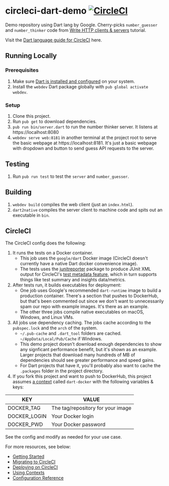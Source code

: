 # circleci-dart-demo [![CircleCI](https://circleci.com/gh/CircleCI-Public/circleci-dart-demo.svg?style=shield)](https://app.circleci.com/pipelines/github/CircleCI-Public)

Demo repository using Dart lang by Google. Cherry-picks `number_guesser` and `number_thinker` code from [Write HTTP clients & servers](https://dart.dev/tutorials/server/httpserver) tutorial.

Visit the [Dart language guide for CircleCI](https://circleci.com/docs/2.0/language-dart/) here.

## Running Locally

### Prerequisites
1. Make sure [Dart is installed and configured](https://dart.dev/get-dart) on your system.
1. Install the `webdev` Dart package globally with `pub global activate webdev`.

### Setup
1. Clone this project.
1. Run `pub get` to download dependencies.
1. `pub run bin/server.dart` to run the number thinker server. It listens at https://localhost:8080
1. `webdev serve web:8181` in another terminal at the project root to serve the basic webpage at https://localhost:8181. It's just a basic webpage with dropdown and button to send guess API requests to the server.

## Testing
1. Run `pub run test` to test the `server` and `number_guesser`.

## Building
1. `webdev build` compiles the web client (just an `index.html`).
1. `dart2native` compiles the server client to machine code and spits out an executable in `bin`.

## CircleCI
The CircleCI config does the following:

1. It runs the tests on a Docker container.
    - This job uses the `google/dart` Docker image (CircleCI doesn't currently have a native Dart docker convenience image).
    - The tests uses the [junitreporter](https://pub.dev/packages/junitreport) package to produce JUnit XML output for CircleCI's [test metadata feature](https://circleci.com/docs/2.0/collect-test-data/), which in turn supports things like test summary and insights data/metrics.
1. After tests run, it builds executables for deployment:
    - One job uses Google's recommended `dart-runtime` image to build a production container. There's a section that pushes to DockerHub, but that's been commented out since we don't want to unnecessarily spam our repo with example images. It's there as an example.
    - The other three jobs compile native executables on macOS, Windows, and Linux VMs.
1. All jobs use dependency caching. The jobs cache according to the `pubspec.lock` and the `arch` of the system.
    - `~/.pub-cache` and `.dart_tool` folders are cached. `~/AppData/Local/Pub/Cache` if Windows.
    - This demo project doesn't download enough dependencies to show any signficant performance benefit, but it's shown as an example. Larger projects that download many hundreds of MB of dependencies should see greater performance and speed gains.
    - For Dart projects that have it, you'll probably also want to cache the `.packages` folder in the project directory.
1. If you fork this project and want to push to DockerHub, this project assumes [a context](https://circleci.com/docs/2.0/contexts/) called `dart-docker` with the following variables & keys:

KEY           | VALUE
--------------|-----------------------------------
DOCKER_TAG    | The tag/repository for your image
DOCKER_LOGIN  | Your Docker login
DOCKER_PWD    | Your Docker password

See the config and modify as needed for your use case.

For more resources, see below:
- [Getting Started](https://circleci.com/docs/2.0/getting-started/#section=getting-started)
- [Migrating to CircleCI](https://circleci.com/docs/2.0/migration-intro/#section=getting-started)
- [Deploying on CircleCI](https://circleci.com/docs/2.0/deployment-integrations/#section=deployment)
- [Using Contexts](https://circleci.com/docs/2.0/contexts/)
- [Configuration Reference](https://circleci.com/docs/2.0/configuration-reference/#section=configuration)
